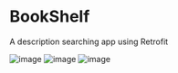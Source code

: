 # BookShelf
A description searching app using Retrofit

![image](https://github.com/MegaBreadbox/BookShelf/assets/122292177/b7948324-1fe8-43c2-9d51-bcf111d46384)
![image](https://github.com/MegaBreadbox/BookShelf/assets/122292177/1d227668-102e-40ca-a2e4-4ebfe7f5f18f)
![image](https://github.com/MegaBreadbox/BookShelf/assets/122292177/e4791803-3bcc-4ae1-acb1-5cef39afb780)

